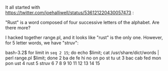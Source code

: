 It all started with https://twitter.com/joehalliwell/status/536121220430057473 :

 "Rust" is a word composed of four successive letters of the alphabet. Are there more?

I hacked together range.pl, and it looks like "rust" is the only one. However, for 5 letter words, we have "struv":

 bash-3.2$ for limit in `seq 2 15`; do echo $limit; cat /usr/share/dict/words | perl range.pl $limit; done
 2
 ba
 de
 fe
 hi
 no
 on
 po
 st
 tu
 ut
 3
 bac
 cab
 fed
 mon
 pon
 ust
 4
 rust
 5
 struv
 6
 7
 8
 9
 10
 11
 12
 13
 14
 15
